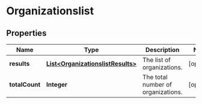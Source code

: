 # Organizationslist

## Properties
Name | Type | Description | Notes
------------ | ------------- | ------------- | -------------
**results** | [**List&lt;OrganizationslistResults&gt;**](OrganizationslistResults.md) | The list of organizations. |  [optional]
**totalCount** | **Integer** | The total number of organizations.  |  [optional]
